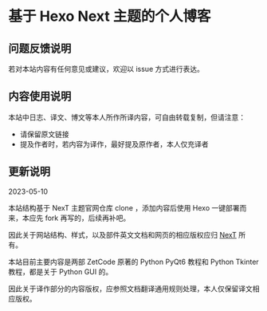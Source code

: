 # 基于 Hexo Next 主题的个人博客

## 问题反馈说明

若对本站内容有任何意见或建议，欢迎以 issue 方式进行表达。

## 内容使用说明

本站中日志、译文、博文等本人所作所译内容，可自由转载复制，但请注意：
* 请保留原文链接
* 提及作者时，若内容为译作，最好提及原作者，本人仅充译者

## 更新说明

2023-05-10

本站结构基于 NexT 主题官网仓库 clone ，添加内容后使用 Hexo 一键部署而来，本应先 fork 再写的，后续再补吧。

因此关于网站结构、样式，以及部件英文文档和网页的相应版权应归 [NexT](https://theme-next.js.org/) 所有。

本站目前主要内容是两部 ZetCode 原著的 Python PyQt6 教程和 Python Tkinter 教程，都是关于 Python GUI 的。

因此关于译作部分的内容版权，应参照文档翻译通用规则处理，本人仅保留译文相应版权。
